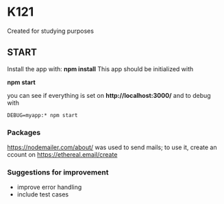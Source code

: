 # K121
Created for studying purposes


## START
Install the app with:
**npm install**
This app should be initialized with

**npm start**

you can see if everything is set on **http://localhost:3000/**
and to debug with

``DEBUG=myapp:* npm start``

### Packages
https://nodemailer.com/about/ was used to send mails;
to use it, create an ccount on https://ethereal.email/create


### Suggestions for improvement
- improve error handling
- include test cases
